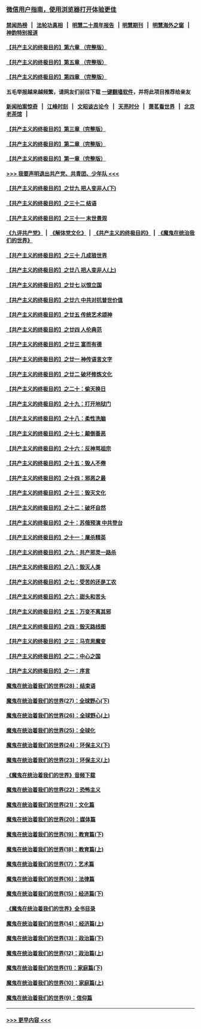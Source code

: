 ### [微信用户指南，使用浏览器打开体验更佳](https://github.com/gfw-breaker/banned-news1/blob/master/indexes/wechat-guide.md?t=0)
#### [禁闻热榜](热点新闻.md?t=0)  &nbsp;&nbsp;|&nbsp;&nbsp; [法轮功真相](https://github.com/gfw-breaker/truth/blob/master/README.md?t=0) &nbsp;&nbsp;|&nbsp;&nbsp; [明慧二十周年报告](https://github.com/gfw-breaker/mh-reports/blob/master/README.md?t=0) &nbsp;&nbsp;|&nbsp;&nbsp;[明慧期刊](https://github.com/gfw-breaker/mh-qikan) &nbsp;&nbsp;|&nbsp;&nbsp; [明慧海外之窗](https://github.com/gfw-breaker/mh-news/blob/master/README.md?t=0) &nbsp;&nbsp;|&nbsp;&nbsp; [神韵特别报道](https://github.com/gfw-breaker/mh-news/blob/master/shenyun.md?t=0)
#### [【共产主义的终极目的】第六章 （完整版）](../pages/nsc422/n11428913.md?t=02051644) 
#### [【共产主义的终极目的】第五章 （完整版）](../pages/nsc422/n11428912.md?t=02051644) 
#### [【共产主义的终极目的】第四章 （完整版）](../pages/nsc422/n11428907.md?t=02051644) 
#### 五毛举报越来越频繁，请网友们前往下载 [一键翻墙软件](https://github.com/gfw-breaker/ssr-accounts)，并将此项目推荐给亲友
#### [新闻拍案惊奇](https://github.com/gfw-breaker/banned-news1/blob/master/pages/link4.md) &nbsp;&nbsp;|&nbsp;&nbsp; [江峰时刻](https://github.com/gfw-breaker/banned-news1/blob/master/pages/link4.md) &nbsp;&nbsp;|&nbsp;&nbsp; [文昭谈古论今](https://github.com/gfw-breaker/banned-news1/blob/master/pages/link4.md) &nbsp;&nbsp;|&nbsp;&nbsp; [天亮时分](https://github.com/gfw-breaker/banned-news1/blob/master/pages/link4.md) &nbsp;&nbsp;|&nbsp;&nbsp; [萧茗看世界](https://github.com/gfw-breaker/banned-news1/blob/master/pages/link4.md) &nbsp;&nbsp;|&nbsp;&nbsp; [北京老茶馆](https://github.com/gfw-breaker/banned-news1/blob/master/pages/link4.md) &nbsp;&nbsp;|&nbsp;&nbsp; 
#### [【共产主义的终极目的】第三章（完整版）](../pages/nsc422/n11428848.md?t=02051644) 
#### [【共产主义的终极目的】第二章（完整版）](../pages/nsc422/n11428831.md?t=02051644) 
#### [【共产主义的终极目的】第一章（完整版）](../pages/nsc422/n11417651.md?t=02051644) 
#### [>>> 我要声明退出共产党、共青团、少年队 <<<](https://github.com/begood0513/goodnews/blob/master/quit/letter.md) 
#### [【共产主义的终极目的】之廿九 把人变非人(下)](../pages/nsc422/n11344140.md?t=02051644) 
#### [【共产主义的终极目的】之三十二 结语](../pages/nsc422/n11360535.md?t=02051644) 
#### [【共产主义的终极目的】之三十一 末世景观](../pages/nsc422/n11351129.md?t=02051644) 
#### [《九评共产党》](https://github.com/begood0513/9ping.md/blob/master/README.md) &nbsp;|&nbsp; [《解体党文化》](../../../../jtdwh.md/blob/master/README.md)  &nbsp;|&nbsp; [《共产主义的终极目的》](../../../../gczydzjmd.md/blob/master/README.md) &nbsp;|&nbsp; [《魔鬼在统治我们的世界》](../../../../mgztzwmdsj.md/blob/master/README.md) 
#### [【共产主义的终极目的】之三十 几成狼世界](../pages/nsc422/n11348280.md?t=02051644) 
#### [【共产主义的终极目的】之廿八 把人变非人(上)](../pages/nsc422/n11340492.md?t=02051644) 
#### [【共产主义的终极目的】之廿七 以恨立国](../pages/nsc422/n11336944.md?t=02051644) 
#### [【共产主义的终极目的】之廿六 中共对抗普世价值](../pages/nsc422/n11324785.md?t=02051644) 
#### [【共产主义的终极目的】之廿五 传统艺术颂神](../pages/nsc422/n11296396.md?t=02051644) 
#### [【共产主义的终极目的】之廿四 人伦典范](../pages/nsc422/n11296397.md?t=02051644) 
#### [【共产主义的终极目的】之廿三 富而有德](../pages/nsc422/n11283598.md?t=02051644) 
#### [【共产主义的终极目的】之廿一 神传语言文字](../pages/nsc422/n11263265.md?t=02051644) 
#### [【共产主义的终极目的】之廿二 破坏修炼文化](../pages/nsc422/n11245728.md?t=02051644) 
#### [【共产主义的终极目的】之二十：偷天换日](../pages/nsc422/n11238846.md?t=02051644) 
#### [【共产主义的终极目的】之十九：打开地狱门](../pages/nsc422/n11206376.md?t=02051644) 
#### [【共产主义的终极目的】之十八：柔性洗脑](../pages/nsc422/n11199994.md?t=02051644) 
#### [【共产主义的终极目的】之十七：颠倒善恶](../pages/nsc422/n11179782.md?t=02051644) 
#### [【共产主义的终极目的】之十六：反神骂祖宗](../pages/nsc422/n11166798.md?t=02051644) 
#### [【共产主义的终极目的】之十五：毁人不倦](../pages/nsc422/n11166792.md?t=02051644) 
#### [【共产主义的终极目的】之十四：邪恶之最](../pages/nsc422/n11150249.md?t=02051644) 
#### [【共产主义的终极目的】之十三：毁灭文化](../pages/nsc422/n11135227.md?t=02051644) 
#### [【共产主义的终极目的】之十二：破坏自然](../pages/nsc422/n11135214.md?t=02051644) 
#### [【共产主义的终极目的】之十：苏俄预演 中共登台](../pages/nsc422/n11118424.md?t=02051644) 
#### [【共产主义的终极目的】之十一：屠杀精英](../pages/nsc422/n11118442.md?t=02051644) 
#### [【共产主义的终极目的】之九：共产邪灵一路杀](../pages/nsc422/n11114139.md?t=02051644) 
#### [【共产主义的终极目的】之八：毁灭人类](../pages/nsc422/n11108503.md?t=02051644) 
#### [【共产主义的终极目的】之七：受苦的还是工农](../pages/nsc422/n11101809.md?t=02051644) 
#### [【共产主义的终极目的】之六：甜头和苦头](../pages/nsc422/n11096971.md?t=02051644) 
#### [【共产主义的终极目的】之五：万变不离其邪](../pages/nsc422/n11091285.md?t=02051644) 
#### [【共产主义的终极目的】之四：毁灭路线图](../pages/nsc422/n11086284.md?t=02051644) 
#### [【共产主义的终极目的】之三：马克思魔变](../pages/nsc422/n11061941.md?t=02051644) 
#### [【共产主义的终极目的】之二：中心之国](../pages/nsc422/n11047728.md?t=02051644) 
#### [【共产主义的终极目的】之一：序言](../pages/nsc422/n11086077.md?t=02051644) 
#### [魔鬼在统治着我们的世界(28)：结束语](../pages/nsc422/n10936246.md?t=02051644) 
#### [魔鬼在统治着我们的世界(27)：全球野心(下)](../pages/nsc422/n10928319.md?t=02051644) 
#### [魔鬼在统治着我们的世界(26)：全球野心(上)](../pages/nsc422/n10900318.md?t=02051644) 
#### [魔鬼在统治着我们的世界(25)：全球化](../pages/nsc422/n10788205.md?t=02051644) 
#### [魔鬼在统治着我们的世界(24)：环保主义(下)](../pages/nsc422/n10695307.md?t=02051644) 
#### [魔鬼在统治着我们的世界(23)：环保主义(上)](../pages/nsc422/n10688613.md?t=02051644) 
#### [《魔鬼在统治着我们的世界》音频下载](../pages/nsc422/n10635553.md?t=02051644) 
#### [魔鬼在统治着我们的世界(22)：恐怖主义](../pages/nsc422/n10614727.md?t=02051644) 
#### [魔鬼在统治着我们的世界(21)：文化篇](../pages/nsc422/n10597706.md?t=02051644) 
#### [魔鬼在统治着我们的世界(20)：媒体篇](../pages/nsc422/n10586579.md?t=02051644) 
#### [魔鬼在统治着我们的世界(19)：教育篇(下)](../pages/nsc422/n10564808.md?t=02051644) 
#### [魔鬼在统治着我们的世界(18)：教育篇(上)](../pages/nsc422/n10526970.md?t=02051644) 
#### [魔鬼在统治着我们的世界(17)：艺术篇](../pages/nsc422/n10499093.md?t=02051644) 
#### [魔鬼在统治着我们的世界(16)：法律篇](../pages/nsc422/n10485969.md?t=02051644) 
#### [魔鬼在统治着我们的世界(15)：经济篇(下)](../pages/nsc422/n10469975.md?t=02051644) 
#### [《魔鬼在统治着我们的世界》全书目录](../pages/nsc422/n10464261.md?t=02051644) 
#### [魔鬼在统治着我们的世界(14)：经济篇(上)](../pages/nsc422/n10457370.md?t=02051644) 
#### [魔鬼在统治着我们的世界(13)：政治篇(下)](../pages/nsc422/n10448270.md?t=02051644) 
#### [魔鬼在统治着我们的世界(12)：政治篇(上)](../pages/nsc422/n10444576.md?t=02051644) 
#### [魔鬼在统治着我们的世界(11)：家庭篇(下)](../pages/nsc422/n10440961.md?t=02051644) 
#### [魔鬼在统治着我们的世界(10)：家庭篇(上)](../pages/nsc422/n10435448.md?t=02051644) 
#### [魔鬼在统治着我们的世界(9)：信仰篇](../pages/nsc422/n10432159.md?t=02051644) 

----
#### [ >>> 更早内容 <<< ](../indexes/nsc422-earlier.md)
